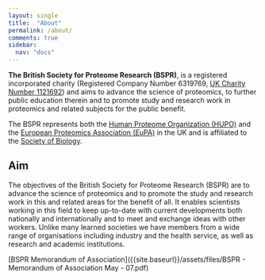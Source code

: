 ```yaml
---
layout: single
title:  "About"
permalink: /about/
comments: true
sidebar:
  nav: "docs"
---
```


**The British Society for Proteome Research (BSPR)**, is a registered incorporated charity (Registered Company Number 6319769, [UK Charity Number 1121692](http://www.charitycommission.gov.uk/registeredcharities/showcharity.asp?regno=1121692&submit=Run+Search)) and aims to advance the science of proteomics, to further public education therein and to promote study and research work in proteomics and related subjects for the public benefit.

The BSPR represents both the [Human Proteome Organization (HUPO)](http://www.hupo.org/) and the [European Proteomics Association (EuPA)](http://eupa.org/) in the UK and is affiliated to the [Society of Biology](http://www.societyofbiology.org/).


## Aim
The objectives of the British Society for Proteome Research (BSPR) are to advance the science of proteomics and to promote the study and research work in this and related areas for the benefit of all. It enables scientists working in this field to keep up-to-date with current developments both nationally and internationally and to meet and exchange ideas with other workers. Unlike many learned societies we have members from a wide range of organisations including industry and the health service, as well as research and academic institutions.

[BSPR Memorandum of Association]({{site.baseurl}}/assets/files/BSPR - Memorandum of Association May - 07.pdf)
